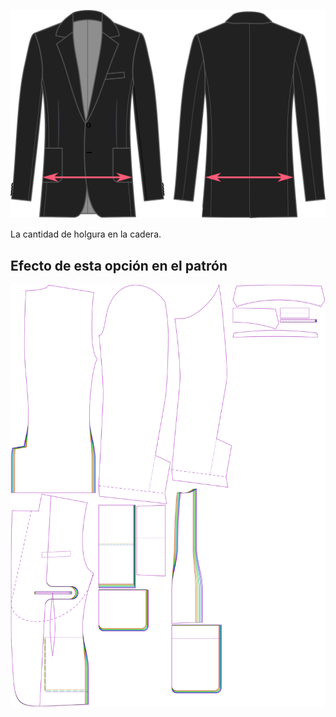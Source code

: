 
![Holgura de cadera](hipsease.svg)

La cantidad de holgura en la cadera.


## Efecto de esta opción en el patrón
![Esta imagen muestra el efecto de esta opción superponiendo varias variantes que tienen un valor diferente para esta opción](jaeger_hipsease_sample.svg "Efecto de esta opción en el patrón")